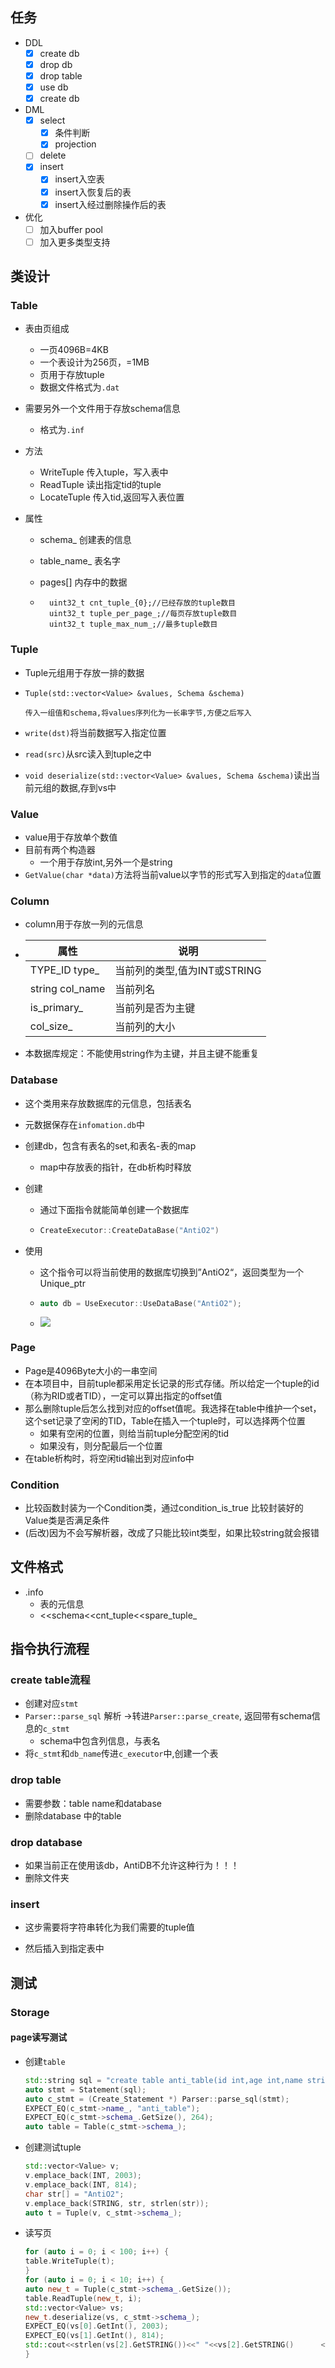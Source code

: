 ## 任务

- DDL
    - [x] create db
    - [x] drop db
    - [x] drop table
    - [x] use db
    - [x] create db
- DML
    - [x] select
        - [x] 条件判断
        - [x] projection
    - [ ] delete
    - [x] insert
        - [x] insert入空表
        - [x] insert入恢复后的表
        - [x] insert入经过删除操作后的表

- 优化
    - [ ] 加入buffer pool
    - [ ] 加入更多类型支持

## 类设计

### Table

- 表由页组成
  - 一页4096B=4KB
  - 一个表设计为256页，=1MB
  - 页用于存放tuple
  - 数据文件格式为`.dat`

- 需要另外一个文件用于存放schema信息
  - 格式为`.inf`

- 方法
  - WriteTuple 传入tuple，写入表中
  - ReadTuple 读出指定tid的tuple
  - LocateTuple 传入tid,返回写入表位置

- 属性
  - schema_    创建表的信息

  - table_name_ 表名字

  - pages[]     内存中的数据

  - ```
	  uint32_t cnt_tuple_{0};//已经存放的tuple数目
	  uint32_t tuple_per_page_;//每页存放tuple数目
	  uint32_t tuple_max_num_;//最多tuple数目
	  ```

### Tuple

- Tuple元组用于存放一排的数据

- ```
  Tuple(std::vector<Value> &values, Schema &schema)
  
  传入一组值和schema,将values序列化为一长串字节,方便之后写入
  ```

- `write(dst)`将当前数据写入指定位置

- `read(src)`从src读入到tuple之中

- `void deserialize(std::vector<Value> &values, Schema &schema)`读出当前元组的数据,存到vs中

### Value

- value用于存放单个数值
- 目前有两个构造器
  - 一个用于存放int,另外一个是string
- `GetValue(char *data)`方法将当前value以字节的形式写入到指定的`data`位置

### Column

- column用于存放一列的元信息

- | 属性            | 说明                         |
    | --------------- | ---------------------------- |
  | TYPE_ID type_   | 当前列的类型,值为INT或STRING |
  | string col_name | 当前列名                     |
  | is_primary_     | 当前列是否为主键             |
  | col_size_       | 当前列的大小                 |

- 本数据库规定：不能使用string作为主键，并且主键不能重复

### Database

- 这个类用来存放数据库的元信息，包括表名

- 元数据保存在`infomation.db`中

- 创建db，包含有表名的set,和表名-表的map

    - map中存放表的指针，在db析构时释放

- 创建

  - 通过下面指令就能简单创建一个数据库

  - ```C++
    CreateExecutor::CreateDataBase("AntiO2")
    ```

- 使用

  - 这个指令可以将当前使用的数据库切换到”AntiO2“，返回类型为一个Unique_ptr

  - ```C++
    auto db = UseExecutor::UseDataBase("AntiO2");
    ```

  - ![](./assets/CreateDB.png)

### Page

- Page是4096Byte大小的一串空间
- 在本项目中，目前tuple都采用定长记录的形式存储。所以给定一个tuple的id（称为RID或者TID），一定可以算出指定的offset值
- 那么删除tuple后怎么找到对应的offset值呢。我选择在table中维护一个set，这个set记录了空闲的TID，Table在插入一个tuple时，可以选择两个位置
    - 如果有空闲的位置，则给当前tuple分配空闲的tid
    - 如果没有，则分配最后一个位置
- 在table析构时，将空闲tid输出到对应info中

### Condition

- 比较函数封装为一个Condition类，通过condition_is_true 比较封装好的Value类是否满足条件
- (后改)因为不会写解析器，改成了只能比较int类型，如果比较string就会报错

## 文件格式

- .info
    - 表的元信息
    - <<schema<<cnt_tuple<<spare_tuple_

## 指令执行流程

### create table流程

- 创建对应`stmt`
- `Parser::parse_sql`  解析 ->转进`Parser::parse_create`, 返回带有schema信息的`c_stmt`
    - schema中包含列信息，与表名
- 将`c_stmt`和`db_name`传进`c_executor`中,创建一个表

### drop table

- 需要参数：table name和database
- 删除database 中的table

### drop database

- 如果当前正在使用该db，AntiDB不允许这种行为！！！
- 删除文件夹

### insert

- 这步需要将字符串转化为我们需要的tuple值

- 然后插入到指定表中

## 测试

### Storage

#### page读写测试

- 创建`table`

    ```C++
    std::string sql = "create table anti_table(id int,age int,name string);";
    auto stmt = Statement(sql);
    auto c_stmt = (Create_Statement *) Parser::parse_sql(stmt);
    EXPECT_EQ(c_stmt->name_, "anti_table");
    EXPECT_EQ(c_stmt->schema_.GetSize(), 264);
    auto table = Table(c_stmt->schema_);
   ```

- 创建测试tuple

  ```C++
  std::vector<Value> v;
  v.emplace_back(INT, 2003);
  v.emplace_back(INT, 814);
  char str[] = "AntiO2";
  v.emplace_back(STRING, str, strlen(str));
  auto t = Tuple(v, c_stmt->schema_);
  ```

- 读写页

  ```c++
  for (auto i = 0; i < 100; i++) {
  table.WriteTuple(t);
  }
  for (auto i = 0; i < 10; i++) {
  auto new_t = Tuple(c_stmt->schema_.GetSize());
  table.ReadTuple(new_t, i);
  std::vector<Value> vs;
  new_t.deserialize(vs, c_stmt->schema_);
  EXPECT_EQ(vs[0].GetInt(), 2003);
  EXPECT_EQ(vs[1].GetInt(), 814);
  std::cout<<strlen(vs[2].GetSTRING())<<" "<<vs[2].GetSTRING()		<<std::endl;
  }
  ```

